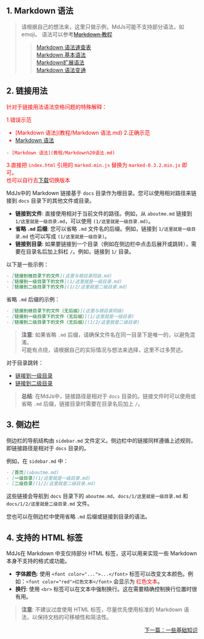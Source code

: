 

## 1. Markdown 语法

> 请根据自己的想法来，这里只做示例，MdJs可能不支持部分语法，如emoji。
>语法可以参考~~[Markdown 教程 ](https://markdown.com.cn)~~
>
>>[Markdown 语法速查表](https://markdown.com.cn/cheat-sheet.html)<br>
[Markdown 基本语法](https://markdown.com.cn/basic-syntax/)<br>
[Markdown扩展语法](https://markdown.com.cn/extended-syntax/)<br>
[Markdown 语法变通](https://markdown.com.cn/hacks.html)

## 2. 链接用法

<font color="red">针对于链接用法语法空格问题的特殊解释：<br>

1.错误示范
- [Markdown 语法](教程/Markdown 语法.md)
2.正确示范
- [Markdown 语法](教程/Markdown%20语法.md)

```
- [Markdown 语法](教程/Markdown%20语法.md)
```

3.直接把 `index.html` 引用的 `marked.min.js` 替换为 `marked-0.3.2.min.js` 即可。<br>
也可以自行去[下载](https://www.cdnpkg.com/marked/file/marked.min.js/)切换版本
</font>

MdJs中的 Markdown 链接基于 `docs` 目录作为根目录。您可以使用相对路径来链接到 `docs` 目录下的其他文件或目录。

- **链接到文件**: 直接使用相对于当前文件的路径。例如，从 `aboutme.md` 链接到 `1/这里就是一级目录.md`，可以使用 `(1/这里就是一级目录.md)`。
- **省略 `.md` 后缀**: 您可以省略 `.md` 文件名的后缀。例如，链接到 `1/这里就是一级目录.md` 也可以写成 `(1/这里就是一级目录)`。
- **链接到目录**: 如果要链接到一个目录（例如在侧边栏中点击后展开或跳转），需要在目录名后加上斜杠 `/`。例如，链接到 `1/` 目录。

以下是一些示例：

```markdown
- [链接到根目录下的文件](这里与根目录同级.md)
- [链接到一级目录下的文件](1/这里就是一级目录.md)
- [链接到二级目录下的文件](1/2/这里就是二级目录.md)
```

省略 `.md` 后缀的示例：

```markdown
- [链接到根目录下的文件（无后缀）](这里与根目录同级)
- [链接到一级目录下的文件（无后缀）](1/这里就是一级目录)
- [链接到二级目录下的文件（无后缀）](1/2/这里就是二级目录)
```

> **注意**: 如果省略 `.md` 后缀，请确保文件名在同一目录下是唯一的，以避免混淆。<br>
可能有点绕，请根据自己的实际情况与想法来选择，这里不过多赘述。
   
对于目录跳转：

- [链接到一级目录](1/)
- [链接到二级目录](1/2/)

> **总结**: 在MdJs中，链接路径是相对于 `docs` 目录的。链接文件时可以使用或省略 `.md` 后缀，链接目录时需要在目录名后加上 `/`。

## 3. 侧边栏

侧边栏的导航结构由 `sidebar.md` 文件定义。侧边栏中的链接同样遵循上述规则，即链接路径是相对于 `docs` 目录的。

例如，在 `sidebar.md` 中：

```markdown
- [首页](aboutme.md)
- [一级目录](1/这里就是一级目录.md)
- [二级目录](1/2/这里就是二级目录.md)
```

这些链接会导航到 `docs` 目录下的 `aboutme.md`、`docs/1/这里就是一级目录.md` 和 `docs/1/2/这里就是二级目录.md` 文件。

您也可以在侧边栏中使用省略 `.md` 后缀或链接到目录的语法。

## 4. 支持的 HTML 标签

MdJs在 Markdown 中支仅持部分 HTML 标签，这可以用来实现一些 Markdown 本身不支持的格式或功能。

- **字体颜色**: 使用 `<font color="...">...</font>` 标签可以改变文本颜色。例如：`<font color="red">红色文本</font>` 会显示为 <font color="red">红色文本</font>。
- **换行**: 使用 `<br>` 标签可以在文本中强制换行。这在需要精确控制换行位置时很有用。

> **注意**: 不建议过度使用 HTML 标签，尽量优先使用标准的 Markdown 语法，以保持文档的可移植性和简洁性。


<a href="教程/一些基础知识.md" style="float:right;">下一篇：一些基础知识</a>